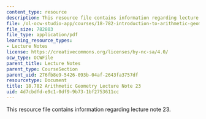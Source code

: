 ```yaml
---
content_type: resource
description: This resource file contains information regarding lecture note 23.
file: /ol-ocw-studio-app/courses/18-782-introduction-to-arithmetic-geometry-fall-2013/4d7cbdfde9c10df99b731bf2753611cc_MIT18_782F13_lec23.pdf
file_size: 782803
file_type: application/pdf
learning_resource_types:
- Lecture Notes
license: https://creativecommons.org/licenses/by-nc-sa/4.0/
ocw_type: OCWFile
parent_title: Lecture Notes
parent_type: CourseSection
parent_uid: 276fb8e9-5426-093b-04af-2643fa3757df
resourcetype: Document
title: 18.782 Arithmetic Geometry Lecture Note 23
uid: 4d7cbdfd-e9c1-0df9-9b73-1bf2753611cc
---
```

This resource file contains information regarding lecture note 23.
